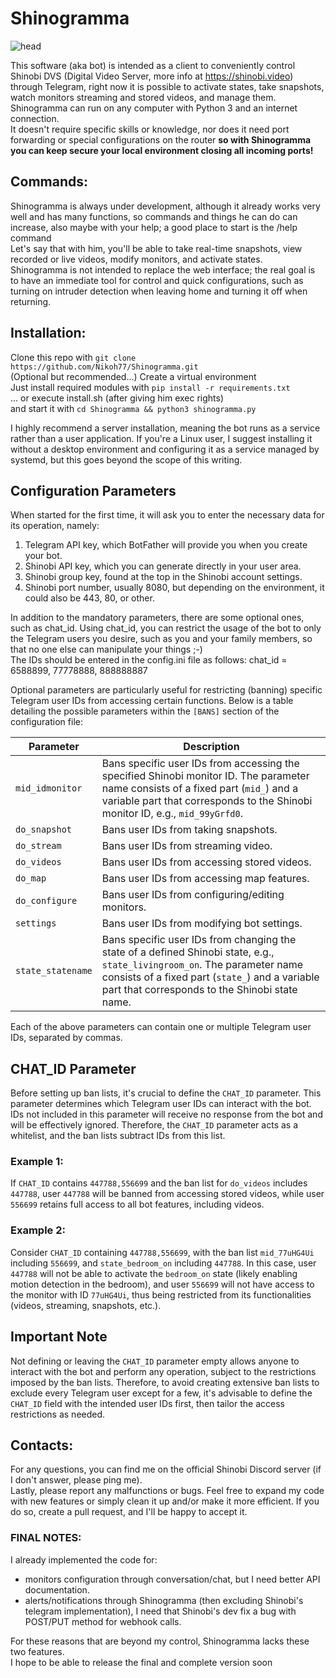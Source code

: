 # Shinogramma
![head](https://github.com/Nikoh77/Shinogramma/assets/7826178/8ce40f79-014d-4289-9ebb-987ef0b2352a)

This software (aka bot) is intended as a client to conveniently control Shinobi DVS (Digital Video Server, more info at https://shinobi.video) through Telegram, right now it is possible to activate states, take snapshots, watch monitors streaming and stored videos, and manage them.
Shinogramma can run on any computer with Python 3 and an internet connection.\
It doesn't require specific skills or knowledge, nor does it need port forwarding or special configurations on the router <b>so with Shinogramma you can keep secure your local environment closing all incoming ports!</b>
## Commands:
Shinogramma is always under development, although it already works very well and has many functions, so commands and things he can do can increase, also maybe with your help; a good place to start is the /help command\
Let's say that with him, you'll be able to take real-time snapshots, view recorded or live videos, modify monitors, and activate states.\
Shinogramma is not intended to replace the web interface; the real goal is to have an immediate tool for control and quick configurations, such as turning on intruder detection when leaving home and turning it off when returning.
## Installation:
Clone this repo with ```git clone https://github.com/Nikoh77/Shinogramma.git```\
(Optional but recommended...) Create a virtual environment\
Just install required modules with ```pip install -r requirements.txt```\
... or execute install.sh (after giving him exec rights)\
and start it with ```cd Shinogramma && python3 shinogramma.py```

I highly recommend a server installation, meaning the bot runs as a service rather than a user application. If you're a Linux user, I suggest installing it without a desktop environment and configuring it as a service managed by systemd, but this goes beyond the scope of this writing.

## Configuration Parameters

When started for the first time, it will ask you to enter the necessary data for its operation, namely:
1) Telegram API key, which BotFather will provide you when you create your bot.
2) Shinobi API key, which you can generate directly in your user area.
3) Shinobi group key, found at the top in the Shinobi account settings.
4) Shinobi port number, usually 8080, but depending on the environment, it could also be 443, 80, or other.

In addition to the mandatory parameters, there are some optional ones, such as chat_id.
Using chat_id, you can restrict the usage of the bot to only the Telegram users you desire, such as you and your family members, so that no one else can manipulate your things ;-)\
The IDs should be entered in the config.ini file as follows:
chat_id = 6588899, 77778888, 888888887

Optional parameters are particularly useful for restricting (banning) specific Telegram user IDs from accessing certain functions.
Below is a table detailing the possible parameters within the `[BANS]` section of the configuration file:

| Parameter         | Description |
|-------------------|-------------|
| `mid_idmonitor`   | Bans specific user IDs from accessing the specified Shinobi monitor ID. The parameter name consists of a fixed part (`mid_`) and a variable part that corresponds to the Shinobi monitor ID, e.g., `mid_99yGrfd0`. |
| `do_snapshot`     | Bans user IDs from taking snapshots. |
| `do_stream`       | Bans user IDs from streaming video. |
| `do_videos`       | Bans user IDs from accessing stored videos. |
| `do_map`          | Bans user IDs from accessing map features. |
| `do_configure`    | Bans user IDs from configuring/editing monitors. |
| `settings`        | Bans user IDs from modifying bot settings. |
| `state_statename` | Bans specific user IDs from changing the state of a defined Shinobi state, e.g., `state_livingroom_on`. The parameter name consists of a fixed part (`state_`) and a variable part that corresponds to the Shinobi state name. |

Each of the above parameters can contain one or multiple Telegram user IDs, separated by commas.

## CHAT_ID Parameter
Before setting up ban lists, it's crucial to define the `CHAT_ID` parameter. This parameter determines which Telegram user IDs can interact with the bot. IDs not included in this parameter will receive no response from the bot and will be effectively ignored. Therefore, the `CHAT_ID` parameter acts as a whitelist, and the ban lists subtract IDs from this list.

### Example 1:
If `CHAT_ID` contains `447788,556699` and the ban list for `do_videos` includes `447788`, user `447788` will be banned from accessing stored videos, while user `556699` retains full access to all bot features, including videos.

### Example 2:
Consider `CHAT_ID` containing `447788,556699`, with the ban list `mid_77uHG4Ui` including `556699`, and `state_bedroom_on` including `447788`. In this case, user `447788` will not be able to activate the `bedroom_on` state (likely enabling motion detection in the bedroom), and user `556699` will not have access to the monitor with ID `77uHG4Ui`, thus being restricted from its functionalities (videos, streaming, snapshots, etc.).

## Important Note
Not defining or leaving the `CHAT_ID` parameter empty allows anyone to interact with the bot and perform any operation, subject to the restrictions imposed by the ban lists. Therefore, to avoid creating extensive ban lists to exclude every Telegram user except for a few, it's advisable to define the `CHAT_ID` field with the intended user IDs first, then tailor the access restrictions as needed.

## Contacts:
For any questions, you can find me on the official Shinobi Discord server (if I don't answer, please ping me).\
Lastly, please report any malfunctions or bugs.
Feel free to expand my code with new features or simply clean it up and/or make it more efficient. If you do so, create a pull request, and I'll be happy to accept it.

### FINAL NOTES:
I already implemented the code for:
* monitors configuration through conversation/chat, but I need better API documentation.
* alerts/notifications through Shinogramma (then excluding Shinobi's telegram implementation), I need that Shinobi's dev fix a bug with POST/PUT method for webhook calls.

For these reasons that are beyond my control, Shinogramma lacks these two features.\
I hope to be able to release the final and complete version soon
